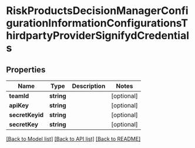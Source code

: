 # RiskProductsDecisionManagerConfigurationInformationConfigurationsThirdpartyProviderSignifydCredentials

## Properties
Name | Type | Description | Notes
------------ | ------------- | ------------- | -------------
**teamId** | **string** |  | [optional] 
**apiKey** | **string** |  | [optional] 
**secretKeyid** | **string** |  | [optional] 
**secretKey** | **string** |  | [optional] 

[[Back to Model list]](../README.md#documentation-for-models) [[Back to API list]](../README.md#documentation-for-api-endpoints) [[Back to README]](../README.md)


